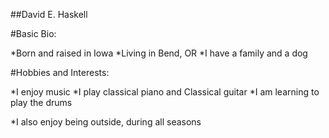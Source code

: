 ##David E. Haskell

#Basic Bio:

*Born and raised in Iowa
*Living in Bend, OR
*I have a family and a dog

#Hobbies and Interests:

*I enjoy music
  *I play classical piano and Classical guitar
  *I am learning to play the drums

*I also enjoy being outside, during all seasons
